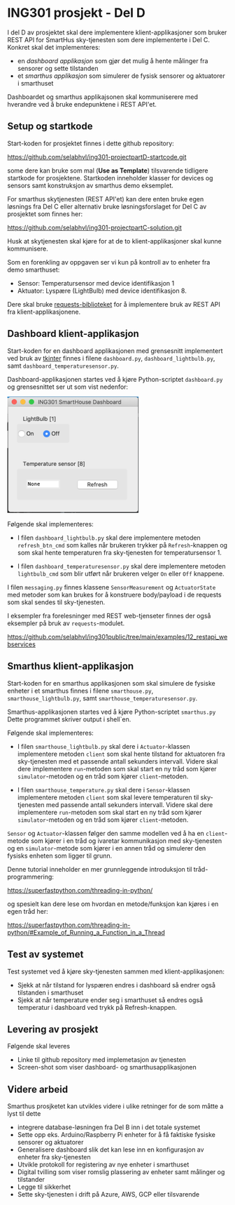# ING301 prosjekt - Del D

I del D av prosjektet skal dere implementere klient-applikasjoner som bruker REST API for SmartHus sky-tjenesten som dere implementerte i Del C. Konkret skal det implementeres:

- en *dashboard applikasjon* som gjør det mulig å hente målinger fra sensorer og sette tilstanden
- et *smarthus applikasjon* som simulerer de fysisk sensorer og aktuatorer i smarthuset

Dashboardet og smarthus applikajsonen skal kommuniserere med hverandre ved å bruke endepunktene i REST API'et.

## Setup og startkode

Start-koden for prosjektet finnes i dette github repository: 

https://github.com/selabhvl/ing301-projectpartD-startcode.git

some dere kan bruke som mal (**Use as Template**) tilsvarende tidligere startkode for prosjektene. Startkoden inneholder klasser for devices og sensors samt konstruksjon av smarthus demo eksemplet. 

For smarthus skytjenesten (REST API'et) kan dere enten bruke egen løsnings fra Del C eller alternativ bruke løsningsforslaget for Del C av prosjektet som finnes her:

https://github.com/selabhvl/ing301-projectpartC-solution.git

Husk at skytjenesten skal kjøre for at de to klient-applikasjoner skal kunne kommunisere.

Som en forenkling av oppgaven ser vi kun på kontroll av to enheter fra demo smarthuset:

- Sensor: Temperatursensor med device identifikasjon 1
- Aktuator: Lyspære (LightBulb) med device identifikasjon 8.

Dere skal bruke [requests-biblioteket](https://requests.readthedocs.io/en/latest/) for å implementere bruk av REST API fra klient-applikasjonene.

## Dashboard klient-applikasjon
 
Start-koden for en dashboard applikasjonen med grensesnitt implementert ved bruk av [tkinter](https://docs.python.org/3/library/tkinter.html) finnes i filene `dashboard.py`, `dashboard_lightbulb.py`, samt `dashboard_temperaturesensor.py`. 

Dashboard-applikasjonen startes ved å kjøre Python-scriptet `dashboard.py` og grensesnittet ser ut som vist nedenfor:

<img src="assets/dashboard.png" alt= “” width="300">

Følgende skal implementeres:

- I filen `dashboard_lightbulb.py` skal dere implementere metoden `refresh_btn_cmd` som kalles når brukeren trykker på `Refresh`-knappen og som skal hente temperaturen fra sky-tjenesten for temperatursensor 1.

- I filen `dashboard_temperaturesensor.py` skal dere implementere metoden `lightbulb_cmd` som blir utført når brukeren velger `On` eller `Off` knappene.

I filen `messaging.py` finnes klassene `SensorMeasurement` og `ActuatorState` med metoder som kan brukes for å konstruere body/payload i de requests som skal sendes til sky-tjenesten. 

I eksempler fra forelesninger med REST web-tjenseter finnes der også eksempler på bruk av `requests`-modulet.

https://github.com/selabhvl/ing301public/tree/main/examples/12_restapi_webservices

## Smarthus klient-applikasjon

Start-koden for en smarthus applikasjonen som skal simulere de fysiske enheter i et smarthus finnes i filene `smarthouse.py`, `smarthouse_lightbulb.py`, samt `smarthouse_temperaturesensor.py`. 

Smarthus-applikasjonen startes ved å kjøre Python-scriptet `smarthus.py` Dette programmet skriver output i shell`en.

Følgende skal implementeres:

- I filen `smarthouse_lightbulb.py` skal dere i `Actuator`-klassen implementere metoden `client` som skal hente tilstand for aktuatoren fra sky-tjenesten med et passende antall sekunders intervall. Videre skal dere implementere `run`-metoden som skal start en ny tråd som kjører `simulator`-metoden og en tråd som kjører `client`-metoden.

- I filen `smarthouse_temperature.py` skal dere i `Sensor`-klassen implementere metoden `client` som skal levere temperaturen til sky-tjenesten med passende antall sekunders intervall. Videre skal dere implementere `run`-metoden som skal start en ny tråd som kjører `simulator`-metoden og en tråd som kjører `client`-metoden.

`Sensor` og `Actuator`-klassen følger den samme modellen ved å ha en `client`-metode som kjører i en tråd og ivaretar kommunikasjon med sky-tjenesten og en `simulator`-metode som kjører i en annen tråd og simulerer den fysisks enheten som ligger til grunn.

Denne tutorial inneholder en mer grunnleggende introduksjon til tråd-programmering:

https://superfastpython.com/threading-in-python/ 

og spesielt kan dere lese om hvordan en metode/funksjon kan kjøres i en egen tråd her:

https://superfastpython.com/threading-in-python/#Example_of_Running_a_Function_in_a_Thread

## Test av systemet

Test systemet ved å kjøre sky-tjenesten sammen med klient-applikasjonen:

- Sjekk at når tilstand for lyspæren endres i dashboard så endrer også tilstanden i smarthuset
- Sjekk at når temperature ender seg i smarthuset så endres også temperatur i dashboard ved trykk på Refresh-knappen.

## Levering av prosjekt

Følgende skal leveres

- Linke til github repository med implemetasjon av tjenesten
- Screen-shot som viser dashboard- og smarthusapplikasjonen

## Videre arbeid

Smarthus prosjketet kan utvikles videre i ulike retninger for de som måtte a lyst til dette

- integrere database-løsningen fra Del B inn i det totale systemet
- Sette opp eks. Arduino/Raspberry Pi enheter for å få faktiske fysiske sensorer og aktuatorer
- Generalisere dashboard slik det kan lese inn en konfigurasjon av enheter fra sky-tjenesten
- Utvikle protokoll for registering av nye enheter i smarthuset
- Digital tvilling som viser romslig plassering av enheter samt målinger og tilstander
- Legge til sikkerhet
- Sette sky-tjenesten i drift på Azure, AWS, GCP eller tilsvarende